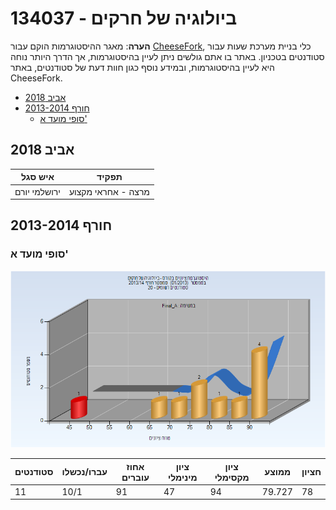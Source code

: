 # 134037 - ביולוגיה של חרקים

**הערה**: מאגר ההיסטוגרמות הוקם עבור [CheeseFork](https://cheesefork.cf/), כלי בניית מערכת שעות עבור סטודנטים בטכניון. באתר בו אתם גולשים ניתן לעיין בהיסטוגרמות, אך הדרך היותר נוחה היא לעיין בהיסטוגרמות, ובמידע נוסף כגון חוות דעת של סטודנטים, באתר CheeseFork.

* [אביב 2018](#201702)
* [חורף 2013-2014](#201301)
  * [סופי מועד א'](#201301-Final_A)

<h2 id="201702">אביב 2018</h2>

| איש סגל | תפקיד |
| ---- | ---- |
| ירושלמי יורם | מרצה - אחראי מקצוע |

<h2 id="201301">חורף 2013-2014</h2>

<h3 id="201301-Final_A">סופי מועד א'</h3>

![201301 Final_A](201301/Final_A.png)

| סטודנטים | עברו/נכשלו | אחוז עוברים | ציון מינימלי | ציון מקסימלי | ממוצע | חציון |
| ---- | ---- | ---- | ---- | ---- | ---- | ---- |
| 11 | 10/1 | 91 | 47 | 94 | 79.727 | 78 |

